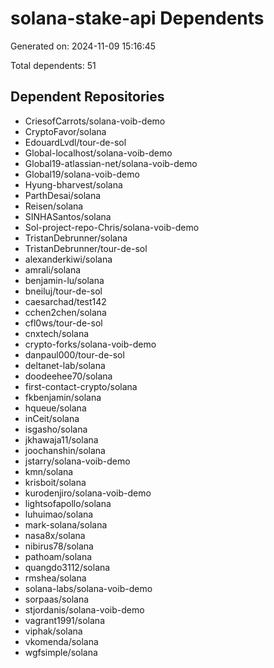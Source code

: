 # solana-stake-api Dependents

Generated on: 2024-11-09 15:16:45

Total dependents: 51

## Dependent Repositories

- CriesofCarrots/solana-voib-demo
- CryptoFavor/solana
- EdouardLvdl/tour-de-sol
- Global-localhost/solana-voib-demo
- Global19-atlassian-net/solana-voib-demo
- Global19/solana-voib-demo
- Hyung-bharvest/solana
- ParthDesai/solana
- Reisen/solana
- SINHASantos/solana
- Sol-project-repo-Chris/solana-voib-demo
- TristanDebrunner/solana
- TristanDebrunner/tour-de-sol
- alexanderkiwi/solana
- amrali/solana
- benjamin-lu/solana
- bneiluj/tour-de-sol
- caesarchad/test142
- cchen2chen/solana
- cfl0ws/tour-de-sol
- cnxtech/solana
- crypto-forks/solana-voib-demo
- danpaul000/tour-de-sol
- deltanet-lab/solana
- doodeehee70/solana
- first-contact-crypto/solana
- fkbenjamin/solana
- hqueue/solana
- inCeit/solana
- isgasho/solana
- jkhawaja11/solana
- joochanshin/solana
- jstarry/solana-voib-demo
- kmn/solana
- krisboit/solana
- kurodenjiro/solana-voib-demo
- lightsofapollo/solana
- luhuimao/solana
- mark-solana/solana
- nasa8x/solana
- nibirus78/solana
- pathoam/solana
- quangdo3112/solana
- rmshea/solana
- solana-labs/solana-voib-demo
- sorpaas/solana
- stjordanis/solana-voib-demo
- vagrant1991/solana
- viphak/solana
- vkomenda/solana
- wgfsimple/solana
